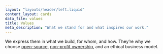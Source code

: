 ```yaml
---
layout: "layouts/header/left.liquid"
content_layout: cards
data_file: values
title: Values
meta_description: "What we stand for and what inspires our work."
---
```


We express them in what we build, for whom, and how. They’re why we choose [open-source](https://https://github.com/{{site.github}}), [non-profit ownership](/policies/governance/), and an ethical business model.
